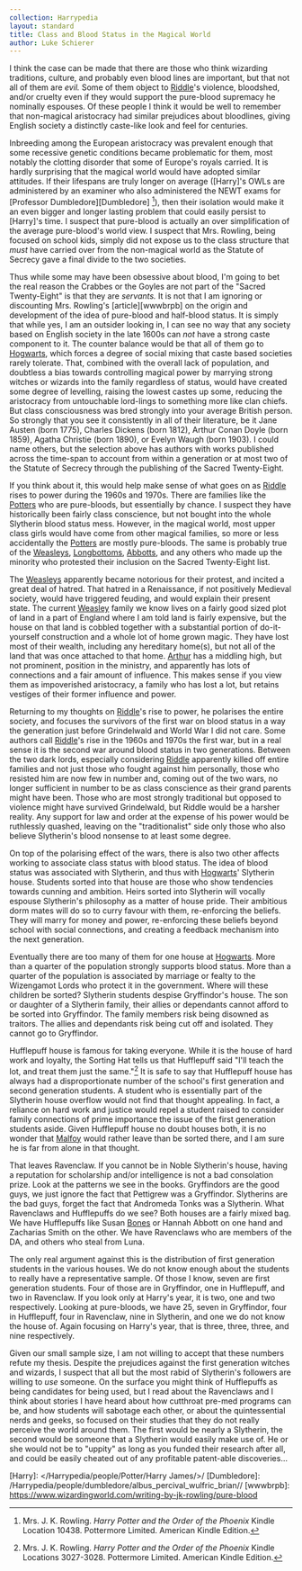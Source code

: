 ```yaml
---
collection: Harrypedia
layout: standard
title: Class and Blood Status in the Magical World
author: Luke Schierer
---
```


I think the case can be made that there are those who think wizarding
traditions, culture, and probably even blood lines are important, but that not
all of them are _evil._ Some of them object to [Riddle]'s violence, bloodshed,
and/or cruelty even if they would support the pure-blood supremacy he nominally
espouses. Of these people I think it would be well to remember that non-magical
aristocracy had similar prejudices about bloodlines, giving English society a
distinctly caste-like look and feel for centuries.

Inbreeding among the European aristocracy was prevalent enough that some
recessive genetic conditions became problematic for them, most notably the
clotting disorder that some of Europe's royals carried. It is hardly surprising
that the magical world would have adopted similar attitudes. If their lifespans
are truly longer on average ([Harry]'s OWLs are administered by an examiner who
also administered the NEWT exams for [Professor Dumbledore][Dumbledore] [^210220-1]), then
their isolation would make it an even bigger and longer lasting problem that
could easily persist to [Harry]'s time. I suspect that pure-blood is actually an
over simplification of the average pure-blood's world view. I suspect that Mrs.
Rowling, being focused on school kids, simply did not expose us to the class
structure that _must_ have carried over from the non-magical world as the
Statute of Secrecy gave a final divide to the two societies.

Thus while some may have been obsessive about blood, I'm going to bet the real
reason the Crabbes or the Goyles are not part of the "Sacred Twenty-Eight" is
that they are _servants._ It is not that I am ignoring or discounting Mrs.
Rowling's [article][wwwbrpb] on the origin and development of the idea of
pure-blood and half-blood status. It is simply that while yes, I am an outsider
looking in, I can see no way that any society based on English society in the
late 1600s can _not_ have a strong caste component to it. The counter balance
would be that all of them go to [Hogwarts], which forces a degree of social mixing
that caste based societies rarely tolerate. That, combined with the overall lack
of population, and doubtless a bias towards controlling magical power by
marrying strong witches or wizards into the family regardless of status, would
have created some degree of levelling, raising the lowest castes up some,
reducing the aristocracy from untouchable lord-lings to something more like clan
chiefs. But class consciousness was bred strongly into your average British
person. So strongly that you see it consistently in all of their literature, be
it Jane Austen (born 1775), Charles Dickens (born 1812), Arthur Conan Doyle
(born 1859), Agatha Christie (born 1890), or Evelyn Waugh (born 1903). I could
name others, but the selection above has authors with works published across the
time-span to account from within a generation or at most two of the Statute of
Secrecy through the publishing of the Sacred Twenty-Eight.

If you think about it, this would help make sense of what goes on as [Riddle]
rises to power during the 1960s and 1970s. There are families like the
[Potters] who are pure-bloods, but essentially by chance. I suspect they
have historically been fairly class conscience, but not bought into the whole
Slytherin blood status mess. However, in the magical world, most upper class
girls would have come from other magical families, so more or less accidentally
the [Potters] are mostly pure-bloods. The same is probably true of the
[Weasleys], [Longbottoms], [Abbotts], and any others who made up the
minority who protested their inclusion on the Sacred Twenty-Eight list.

[Potters]: /Harrypedia/people/Potter//
[Weasleys]: /Harrypedia/people/weasley/
[Weasley]: /Harrypedia/people/weasley/
[Longbottoms]: /Harrypedia/people/longbottom/
[Abbotts]: /Harrypedia/people/abbott/

The [Weasleys] apparently became notorious for their protest, and incited a
great deal of hatred. That hatred in a Renaissance, if not positively Medieval
society, would have triggered feuding, and would explain their present state.
The current [Weasley] family we know lives on a fairly good sized plot of
land in a part of England where I am told land is fairly expensive, but the
house on that land is cobbled together with a substantial portion of
do-it-yourself construction and a whole lot of home grown magic. They have
lost most of their wealth, including any hereditary home(s), but not all of the
land that was once attached to that home. [Arthur] has a middling high, but not
prominent, position in the ministry, and apparently has lots of connections and
a fair amount of influence. This makes sense if you view them as impoverished
aristocracy, a family who has lost a lot, but retains vestiges of their former
influence and power.

Returning to my thoughts on [Riddle]'s rise to power, he polarises the entire
society, and focuses the survivors of the first war on blood status in a way the
generation just before Grindelwald and World War I did not care. Some authors
call [Riddle]'s rise in the 1960s and 1970s the first war, but in a real sense it
is the second war around blood status in two generations. Between the two dark
lords, especially considering [Riddle] apparently killed off entire families and
not just those who fought against him personally, those who resisted him are now
few in number and, coming out of the two wars, no longer sufficient in number to
be as class conscience as their grand parents might have been. Those who are
most strongly traditional but opposed to violence might have survived
Grindelwald, but Riddle would be a harsher reality. Any support for law and
order at the expense of his power would be ruthlessly quashed, leaving on the
"traditionalist" side only those who also believe Slytherin's blood nonsense to
at least some degree.

On top of the polarising effect of the wars, there is also two other affects
working to associate class status with blood status. The idea of blood status
was associated with Slytherin, and thus with [Hogwarts]' Slytherin house.
Students sorted into that house are those who show tendencies towards cunning
and ambition. Heirs sorted into Slytherin will vocally espouse Slytherin's
philosophy as a matter of house pride. Their ambitious dorm mates will do so to
curry favour with them, re-enforcing the beliefs. They will marry for money and
power, re-enforcing these beliefs beyond school with social connections, and
creating a feedback mechanism into the next generation.

[Hogwarts]: /Harrypedia/hogwarts/
[Riddle]: /Harrypedia/people/riddle/tom_marvolo//
[Arthur]: /Harrypedia/people/weasley/arthur//

Eventually there are too many of them for one house at [Hogwarts]. More than
a quarter of the population strongly supports blood status. More than a quarter
of the population is associated by marriage or fealty to the Wizengamot Lords
who protect it in the government. Where will these children be sorted?
Slytherin students despise Gryffindor's house. The son or daughter of a
Slytherin family, their allies or dependants cannot afford to be sorted into
Gryffindor. The family members risk being disowned as traitors. The allies and
dependants risk being cut off and isolated. They cannot go to Gryffindor.

Hufflepuff house is famous for taking everyone. While it is the house of hard
work and loyalty, the Sorting Hat tells us that Hufflepuff said "I'll teach the
lot, and treat them just the same."[^200701-2] It is safe to say that
Hufflepuff house has always had a disproportionate number of the school's first
generation and second generation students. A student who is essentially part of
the Slytherin house overflow would not find that thought appealing. In fact, a
reliance on hard work and justice would repel a student raised to consider
family connections of prime importance the issue of the first generation
students aside. Given Hufflepuff house no doubt houses both, it is no wonder
that [Malfoy][Draco] would rather leave than be sorted there, and I am sure he is far
from alone in that thought.

That leaves Ravenclaw. If you cannot be in Noble Slytherin's house, having a
reputation for scholarship and/or intelligence is not a bad consolation prize.
Look at the patterns we see in the books. Gryffindors are the good guys, we
just ignore the fact that Pettigrew was a Gryffindor. Slytherins are the bad
guys, forget the fact that Andromeda Tonks was a Slytherin. What Ravenclaws and
Hufflepuffs do we see? Both houses are a fairly mixed bag. We have Hufflepuffs
like Susan [Bones] or Hannah Abbott on one hand and Zacharias Smith
on the other. We have Ravenclaws who are members of the DA, and others who
steal from Luna.

[Bones]: /Harrypedia/people/bones/
[Draco]: /Harrypedia/people/malfoy/draco_lucius//

The only real argument against this is the distribution of first generation
students in the various houses. We do not know enough about the students to
really have a representative sample. Of those I know, seven are first
generation students. Four of those are in Gryffindor, one in Hufflepuff, and
two in Ravenclaw. If you look only at Harry's year, it is two, one and two
respectively. Looking at pure-bloods, we have 25, seven in Gryffindor, four in
Hufflepuff, four in Ravenclaw, nine in Slytherin, and one we do not know the
house of. Again focusing on Harry's year, that is three, three, three, and nine
respectively.

Given our small sample size, I am not willing to accept that these numbers
refute my thesis. Despite the prejudices against the first generation witches
and wizards, I suspect that all but the most rabid of Slytherin's followers are
willing to _use_ someone. On the surface you might think of Hufflepuffs as
being candidates for being used, but I read about the Ravenclaws and I think
about stories I have heard about how cutthroat pre-med programs can be, and how
students will sabotage each other, or about the quintessential nerds and geeks,
so focused on their studies that they do not really perceive the world around
them. The first would be nearly a Slytherin, the second would be someone that a
Slytherin would easily make use of. He or she would not be to "uppity" as long
as you funded their research after all, and could be easily cheated out of any
profitable patent-able discoveries…

[Harry]: </Harrypedia/people/Potter/Harry James/>/
[Dumbledore]: /Harrypedia/people/dumbledore/albus_percival_wulfric_brian//
[wwwbrpb]: https://www.wizardingworld.com/writing-by-jk-rowling/pure-blood

[^200701-2]:
    Mrs. J. K. Rowling. _Harry Potter and the Order of the Phoenix_
    Kindle Locations 3027-3028. Pottermore Limited. American Kindle Edition.

[^210220-1]:
    Mrs. J. K. Rowling. _Harry Potter and the Order of the Phoenix_
    Kindle Location 10438. Pottermore Limited. American Kindle Edition.
